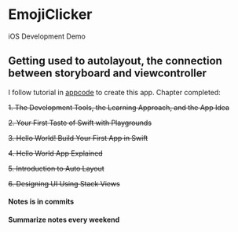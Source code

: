 # EmojiClicker
iOS Development Demo
## Getting used to autolayout, the connection between storyboard and viewcontroller
  I follow tutorial in [appcode](https://www.appcoda.com/learnswift/) to create this app. 
  Chapter completed:
  
  ~~1. The Development Tools, the Learning Approach, and the App Idea~~
  
  ~~2. Your First Taste of Swift with Playgrounds~~
  
  ~~3. Hello World! Build Your First App in Swift~~
  
  ~~4. Hello World App Explained~~
  
  ~~5. Introduction to Auto Layout~~
  
  ~~6. Designing UI Using Stack Views~~
  
  #### Notes is in commits
  #### Summarize notes every weekend

  
